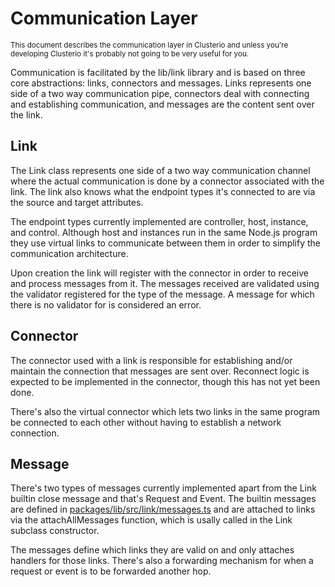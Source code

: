 # Communication Layer

<sub>This document describes the communication layer in Clusterio and unless you're developing Clusterio it's probably not going to be very useful for you.</sub>

Communication is facilitated by the lib/link library and is based on three core abstractions: links, connectors and messages.
Links represents one side of a two way communication pipe, connectors deal with connecting and establishing communication, and messages are the content sent over the link.


## Link

The Link class represents one side of a two way communication channel where the actual communication is done by a connector associated with the link.
The link also knows what the endpoint types it's connected to are via the source and target attributes.

The endpoint types currently implemented are controller, host, instance, and control.
Although host and instances run in the same Node.js program they use virtual links to communicate between them in order to simplify the communication architecture.

Upon creation the link will register with the connector in order to receive and process messages from it.
The messages received are validated using the validator registered for the type of the message.
A message for which there is no validator for is considered an error.


## Connector

The connector used with a link is responsible for establishing and/or maintain the connection that messages are sent over.
Reconnect logic is expected to be implemented in the connector, though this has not yet been done.

There's also the virtual connector which lets two links in the same program be connected to each other without having to establish a network connection.


## Message

There's two types of messages currently implemented apart from the Link builtin close message and that's Request and Event.
The builtin messages are defined in [packages/lib/src/link/messages.ts](/packages/lib/src/link/messages.ts) and are attached to links via the attachAllMessages function, which is usally called in the Link subclass constructor.

The messages define which links they are valid on and only attaches handlers for those links.
There's also a forwarding mechanism for when a request or event is to be forwarded another hop.
